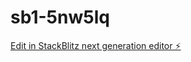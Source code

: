 # sb1-5nw5lq

[Edit in StackBlitz next generation editor ⚡️](https://stackblitz.com/~/github.com/LouisBstar/sb1-5nw5lq)